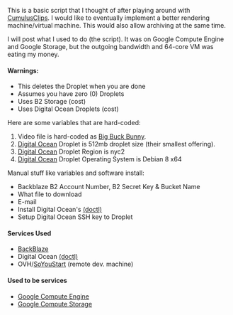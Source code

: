 
This is a basic script that I thought of after playing around with [CumulusClips](http://cumulusclips.org/). I would like to eventually implement a better rendering machine/virtual machine. This would also allow archiving at the same time.

I will post what I used to do (the script). It was on Google Compute Engine and Google Storage, but the outgoing bandwidth and 64-core VM was eating my money.

#### Warnings:

* This deletes the Droplet when you are done
* Assumes you have zero (0) Droplets
* Uses B2 Storage (cost)
* Uses Digital Ocean Droplets (cost)

Here are some variables that are hard-coded:

1. Video file is hard-coded as [Big Buck Bunny](http://bbb3d.renderfarming.net/).
2. [Digital Ocean](https://www.digitalocean.com) Droplet is 512mb droplet size (their smallest offering).
3. [Digital Ocean](https://www.digitalocean.com) Droplet Region is nyc2
4. [Digital Ocean](https://www.digitalocean.com) Droplet Operating System is Debian 8 x64

Manual stuff like variables and software install:

* Backblaze B2 Account Number, B2 Secret Key & Bucket Name
* What file to download
* E-mail
* Install Digital Ocean's [(doctl)](https://www.digitalocean.com/community/tutorials/how-to-use-doctl-the-official-digitalocean-command-line-client)
* Setup Digital Ocean SSH key to Droplet

#### Services Used

* [BackBlaze](https://www.backblaze.com)
* Digital Ocean [(doctl)](https://www.digitalocean.com/community/tutorials/how-to-use-doctl-the-official-digitalocean-command-line-client)
* OVH/[SoYouStart](https://www.soyoustart.com/us/) (remote dev. machine)

#### Used to be services

* [Google Compute Engine](https://cloud.google.com/compute/)
* [Google Compute Storage](https://cloud.google.com/storage/)
